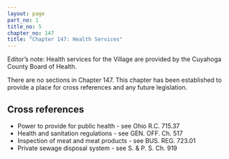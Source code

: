 ```yaml
---
layout: page
part_no: 1
title_no: 5
chapter_no: 147
title: "Chapter 147: Health Services"
---
```


Editor’s note: Health services for the Village are provided by the Cuyahoga
County Board of Health.

There are no sections in Chapter 147. This chapter has been established to
provide a place for cross references and any future legislation.

## Cross references

* Power to provide for public health - see Ohio R.C. 715.37
* Health and sanitation regulations - see GEN. OFF. Ch. 517
* Inspection of meat and meat products - see BUS. REG. 723.01
* Private sewage disposal system - see S. & P. S. Ch. 919
